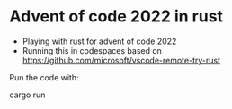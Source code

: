 # Advent of code 2022 in rust
- Playing with rust for advent of code 2022
- Running this in codespaces based on https://github.com/microsoft/vscode-remote-try-rust

Run the code with:

cargo run